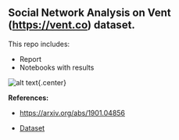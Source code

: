 ## Social Network Analysis on Vent (https://vent.co) dataset.

This repo includes:
- Report
- Notebooks with results

![alt text](https://brandfolder.com/vent/logo/vent-primary-logo.png){.center}

**References:** 

- https://arxiv.org/abs/1901.04856

- [Dataset](https://www.google.com/search?q=vent+dataset&oq=vent+dataset&aqs=chrome..69i57j0l6j69i61.2534j1j7&sourceid=chrome&ie=UTF-8)
